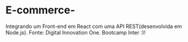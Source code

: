 # E-commerce-
 Integrando um Front-end em React com uma API REST(desenvolvida em Node.js). Fonte: Digital Innovation One. Bootcamp Inter :)!
